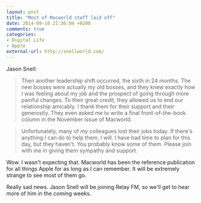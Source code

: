 ```yaml
---
layout: post
title: "Most of Macworld staff laid off"
date: 2014-09-10 21:36:04 +0200
comments: true
categories: 
- Digital Life
- Apple
external-url: http://snellworld.com/
---
```


Jason Snell:

> Then another leadership shift occurred, the sixth in 24 months. The new bosses were actually my old bosses, and they knew exactly how I was feeling about my job and the prospect of going through more painful changes. To their great credit, they allowed us to end our relationship amicably. I thank them for their support and their generosity. They even asked me to write a final front-of-the-book column in the November issue of Macworld.

> Unfortunately, many of my colleagues lost their jobs today. If there's anything I can do to help them, I will. I have had time to plan for this day, but they haven't. You probably know some of them. Please join with me in giving them sympathy and support.

Wow. I wasn't expecting that. Macworld has been the reference publication for all things Apple for as long as I can remember. It will be extremely strange to see most of them go.

Really sad news. Jason Snell will be joining Relay FM, so we'll get to hear more of him in the coming weeks.